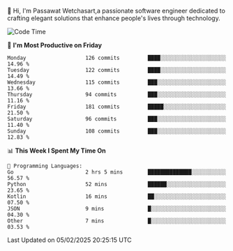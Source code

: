
👋 Hi, I'm Passawat Wetchasart,a passionate software engineer dedicated to crafting elegant solutions that enhance people's lives through technology.


<!--START_SECTION:waka-->
![Code Time](http://img.shields.io/badge/Code%20Time-1%2C926%20hrs%2042%20mins-blue)

📅 **I'm Most Productive on Friday** 

```text
Monday                   126 commits         ████░░░░░░░░░░░░░░░░░░░░░   14.96 % 
Tuesday                  122 commits         ████░░░░░░░░░░░░░░░░░░░░░   14.49 % 
Wednesday                115 commits         ███░░░░░░░░░░░░░░░░░░░░░░   13.66 % 
Thursday                 94 commits          ███░░░░░░░░░░░░░░░░░░░░░░   11.16 % 
Friday                   181 commits         █████░░░░░░░░░░░░░░░░░░░░   21.50 % 
Saturday                 96 commits          ███░░░░░░░░░░░░░░░░░░░░░░   11.40 % 
Sunday                   108 commits         ███░░░░░░░░░░░░░░░░░░░░░░   12.83 % 
```


📊 **This Week I Spent My Time On** 

```text
💬 Programming Languages: 
Go                       2 hrs 5 mins        ██████████████░░░░░░░░░░░   56.57 % 
Python                   52 mins             ██████░░░░░░░░░░░░░░░░░░░   23.65 % 
Kotlin                   16 mins             ██░░░░░░░░░░░░░░░░░░░░░░░   07.50 % 
JSON                     9 mins              █░░░░░░░░░░░░░░░░░░░░░░░░   04.30 % 
Other                    7 mins              █░░░░░░░░░░░░░░░░░░░░░░░░   03.53 % 
```


 Last Updated on 05/02/2025 20:25:15 UTC
<!--END_SECTION:waka-->

<!--
**markpassawat/markpassawat** is a ✨ _special_ ✨ repository because its `README.md` (this file) appears on your GitHub profile.

Here are some ideas to get you started:

- 🔭 I’m currently working on ...
- 🌱 I’m currently learning ...
- 👯 I’m looking to collaborate on ...
- 🤔 I’m looking for help with ...
- 💬 Ask me about ...
- 📫 How to reach me: ...
- 😄 Pronouns: He/Him
- ⚡ Fun fact: ...
-->
